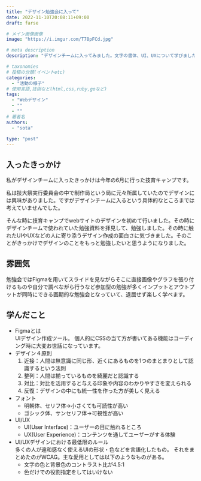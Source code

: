 ```yaml
---
title: "デザイン勉強会に入って"
date: 2022-11-10T20:08:11+09:00
draft: farse

# メイン画像画像
image: "https://i.imgur.com/T78pFCd.jpg"

# meta description
description: "デザインチームに入ってみました。文字の書体、UI、UXについて学びました。"

# taxonomies
# 投稿の分類(イベントetc)
categories:
  - "活動の様子"
# 使用言語,技術など(html,css,ruby,goなど)
tags:
  - "Webデザイン"
  - ""
  - ""
# 著者名
authors:
  - "sota"

type: "post"
---
```

## 入ったきっかけ

私がデザインチームに入ったきっかけは今年の6月に行った技育キャンプです。

私は技大祭実行委員会の中で制作局という局に元々所属していたのでデザインには興味がありました。ですがデザインチームに入るという具体的なところまでは考えていませんでした。

そんな時に技育キャンプでwebサイトのデザインを初めて行いました。その時にデザインチームで使われていた勉強資料を拝見して、勉強しました。その時に触れたUIやUXなどの人に寄り添うデザイン作成の面白さに気づきました。そのことがきっかけでデザインのことをもっと勉強したいと思うようになりました。

## 雰囲気

勉強会ではFigmaを用いてスライドを見ながらそこに直接画像やグラフを張り付けるものや自分で調べながら行うなど参加型の勉強が多くインプットとアウトプットが同時にできる画期的な勉強会となっていて、退屈せず楽しく学べます。

## 学んだこと

* Figmaとは<br>
    UIデザイン作成ツール。
    個人的にCSSの当て方が書いてある機能はコーディング時に大変お世話になっています。
* デザイン４原則
    1. 近接：人間は無意識に同じ形、近くにあるものを1つのまとまりとして認識するという法則
    2. 整列：人間は揃っているものを綺麗だと認識する
    3. 対比：対比を活用すると与える印象や内容のわかりやすさを変えられる
    4. 反復：デザインの中にも統一性を作った方が美しく見える
* フォント
  * 明朝体、セリフ体→小さくても可読性が高い
  * ゴシック体、サンセリフ体→可視性が高い
* UI/UX
  * UI(User Interface)：ユーザーの目に触れるところ
  * UX(User Experience)：コンテンツを通してユーザーがする体験
* UI/UXデザインにおける最低限のルール<br>
    多くの人が違和感なく使えるUIの形状・色などを言語化したもの。
    それをまとめたのがWCAG。主な愛用としては以下のようなものがある。
  * 文字の色と背景色のコントラスト比が4.5:1
  * 色だけでの役割指定をしてはいけない
